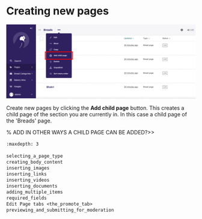 # Creating new pages

![](../../_static/images/screen09.1_page_more_dropdown.png)

Create new pages by clicking the **Add child page** button. This creates a child page of the section you are currently in. In this case a child page of the 'Breads' page.

% ADD IN OTHER WAYS A CHILD PAGE CAN BE ADDED?>>

```{toctree}
:maxdepth: 3

selecting_a_page_type
creating_body_content
inserting_images
inserting_links
inserting_videos
inserting_documents
adding_multiple_items
required_fields
Edit Page tabs <the_promote_tab>
previewing_and_submitting_for_moderation
```
